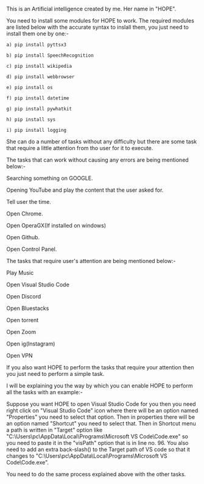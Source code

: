 This is an Artificial intelligence created by me. Her name in "HOPE".

You need to install some modules for HOPE to work. The required modules are listed below with the accurate syntax to inslall them, you just need to install them one by one:-

	a) pip install pyttsx3

	b) pip install SpeechRecognition

	c) pip install wikipedia

 	d) pip install webbrowser

 	e) pip install os

 	f) pip install datetime

 	g) pip install pywhatkit

 	h) pip install sys

 	i) pip install logging

She can do a number of tasks without any difficulty but there are some task that require a little attention from tho user for it to execute. 

The tasks that can work without causing any errors are being mentioned below:-

Searching something on GOOGLE.

Opening YouTube and play the content that the user asked for.

Tell user the time.

Open Chrome.

Open OperaGX(If installed on windows)

Open Github.

Open Control Panel.

The tasks that require user's attention are being mentioned below:-

Play Music

Open Visual Studio Code

Open Discord

Open Bluestacks

Open torrent

Open Zoom

Open ig(Instagram)

Open VPN

If you also want HOPE to perform the tasks that require your attention then you just need to perform a simple task. 

I will be explaining you the way by which you can enable HOPE to perform all the tasks with an example:- 

Suppose you want HOPE to open Visual Studio Code for you then you need right click on "Visual Studio Code" icon where there will be an option named "Properties" you need to select that option. Then in properties there will be an option named "Shortcut" you need to select that. Then in Shortcut menu a path is written in "Target" option like "C:\Users\pc\AppData\Local\Programs\Microsoft VS Code\Code.exe" so you need to paste it in the "visPath" option that is in line no. 96. You also need to add an extra back-slash(\) to the Target path of VS code so that it changes to "C:\\Users\\pc\\AppData\\Local\\Programs\\Microsoft VS Code\\Code.exe".

You need to do the same process explained above with the other tasks.
